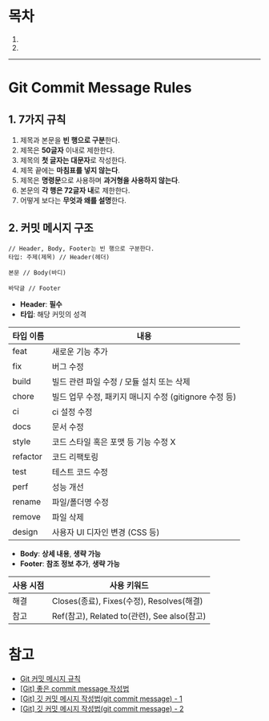 
# 목차
1. []()
2. []()

---

# Git Commit Message Rules
## 1. 7가지 규칙

1. 제목과 본문을 **빈 행으로 구분**한다.
2. 제목은 **50글자** 이내로 제한한다.
3. 제목의 **첫 글자는 대문자**로 작성한다.
4. 제목 끝에는 **마침표를 넣지 않는다**.
5. 제목은 **명령문**으로 사용하며 **과거형을 사용하지 않는다**.
6. 본문의 **각 행은 72글자 내**로 제한한다.
7. 어떻게 보다는 **무엇과 왜를 설명**한다.

## 2. 커밋 메시지 구조

```text
// Header, Body, Footer는 빈 행으로 구분한다.
타입: 주제(제목) // Header(헤더)

본문 // Body(바디)

바닥글 // Footer
```

* **Header**: **필수**
* **타입**: 해당 커밋의 성격

| 타입 이름    | 내용                                    |
| -------- | ------------------------------------- |
| feat     | 새로운 기능 추가                             |
| fix      | 버그 수정                                 |
| build    | 빌드 관련 파일 수정 / 모듈 설치 또는 삭제             |
| chore    | 빌드 업무 수정, 패키지 매니지 수정 (gitignore 수정 등) |
| ci       | ci 설정 수정                              |
| docs     | 문서 수정                                 |
| style    | 코드 스타일 혹은 포맷 등 기능 수정 X                |
| refactor | 코드 리팩토링                               |
| test     | 테스트 코드 수정                             |
| perf     | 성능 개선                                 |
| rename   | 파일/폴더명 수정                             |
| remove   | 파일 삭제                                 |
| design   | 사용자 UI 디자인 변경 (CSS 등)                 |

- **Body**: **상세 내용**, **생략 가능**
- **Footer**: **참조 정보 추가**, **생략 가능**

| 사용 시점 | 사용 키워드                                |
| ----- | ------------------------------------- |
| 해결    | Closes(종료), Fixes(수정), Resolves(해결)   |
| 참고    | Ref(참고), Related to(관련), See also(참고) |

# 참고
* [Git 커밋 메시지 규칙](https://velog.io/@chojs28/Git-%EC%BB%A4%EB%B0%8B-%EB%A9%94%EC%8B%9C%EC%A7%80-%EA%B7%9C%EC%B9%99)
* [[Git] 좋은 commit message 작성법](https://jane-aeiou.tistory.com/93)
* [[Git] 깃 커밋 메시지 작성법(git commit message) - 1](https://richone.tistory.com/26)
* [[Git] 깃 커밋 메시지 작성법(git commit message) - 2](https://richone.tistory.com/27)
